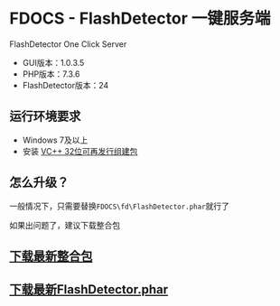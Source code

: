 # FDOCS - FlashDetector 一键服务端

FlashDetector One Click Server

* GUI版本：1.0.3.5
* PHP版本：7.3.6
* FlashDetector版本：24

## 运行环境要求

* Windows 7及以上
* 安装 [VC++ 32位可再发行组建包](https://aka.ms/vs/16/release/vc_redist.x86.exe)

## 怎么升级？

一般情况下，只需要替换`FDOCS\fd\FlashDetector.phar`就行了

如果出问题了，建议下载整合包


## [下载最新整合包](https://coding.net/s/fa8a7493-4219-4a27-8d45-4d27fba060c6)

## [下载最新FlashDetector.phar](https://coding.net/s/64ec3644-8e06-44ed-bbee-c2ef1bdfc031)
